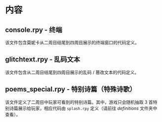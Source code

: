 # 内容

## console.rpy - 终端
该文件包含莫妮卡从二周目结尾到四周目展示的终端窗口的代码定义。

## glitchtext.rpy - 乱码文本
该文件包含从二周目结尾到四周目展示的乱码 / 篡改文本的代码定义。

## poems_special.rpy - 特别诗篇（特殊诗歌）
该文件定义了二周目中玩家可看到的特别诗篇。其中，游戏只会随机抽取 3 首特别诗篇展示给玩家，相应代码由 `splash.rpy` 定义（请前往 *definitions* 文件夹中查看）。